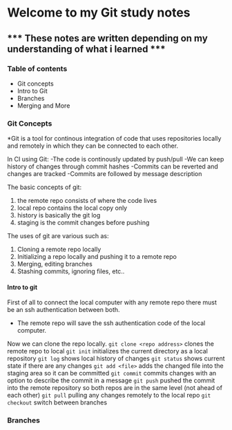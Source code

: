 # Welcome to my Git study notes #

## *** These notes are written depending on my understanding of what i learned *** ##

### Table of contents ###
- Git concepts
- Intro to Git
- Branches 
- Merging and More


### Git Concepts ###

*Git is a tool for continous integration of code that uses repositories locally and remotely in which they can be connected to each other.

In CI using Git:
-The code is continously updated by push/pull 
-We can keep history of changes through commit hashes
-Commits can be reverted and changes are tracked
-Commits are followed by message description

The basic concepts of git:
1) the remote repo consists of where the code lives
2) local repo contains the local copy only
3) history is basically the git log
4) staging is the commit changes before pushing

The uses of git are various such as:
1) Cloning a remote repo locally 
2) Initializing a repo locally and pushing it to a remote repo
3) Merging, editing branches
4) Stashing commits, ignoring files, etc..

#### Intro to git ###

First of all to connect the local computer with any remote repo there must be an ssh authentication between both.
- The remote repo will save the ssh authentication code of the local computer.

Now we can clone the repo locally.
`git clone <repo address>` clones the remote repo to local
`git init` initializes the current directory as a local repository
`git log` shows local history of changes
`git status` shows current state if there are any changes 
`git add <file>` adds the changed file into the staging area so it can be committed
`git commit` commits changes with an option to describe the commit in a message
`git push` pushed the commit into the remote repository so both repos are in the same level (not ahead of each other)
`git pull` pulling any changes remotely to the local repo
`git checkout` switch between branches 

### Branches ###

